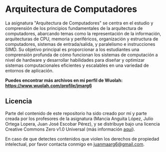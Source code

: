 # Arquitectura de Computadores

La asignatura "Arquitectura de Computadores" se centra en el estudio y comprensión de los principios fundamentales de la arquitectura de computadores, abarcando temas como la representación de la información, arquitecturas de CPU, memoria y periféricos, organización y estructura de computadores, sistemas de entrada/salida, y paralelismo e instrucciones SIMD. Su objetivo principal es proporcionar a los estudiantes una comprensión profunda de cómo funcionan los sistemas de computación a nivel de hardware y desarrollar habilidades para diseñar y optimizar sistemas computacionales eficientes y escalables en una variedad de entornos de aplicación.

**Puedes encontrar más archivos en mi perfil de Wuolah: https://www.wuolah.com/profile/jmarg6**

## Licencia

Parte del contenido de este repositorio ha sido creado por mí y parte creada por los profesores de la asignatura (Mancia Anguita López, Julio Ortega Lopera, Juan José Escobar Pérez), y se distribuye bajo una licencia Creative Commons Zero v1.0 Universal (más información [aquí](https://github.com/juanmaarg6/CAL1/blob/main/LICENSE)).

En caso de que detectes contenidos que violen los derechos de propiedad intelectual, por favor contacta conmigo en juanmaarg6@gmail.com.
